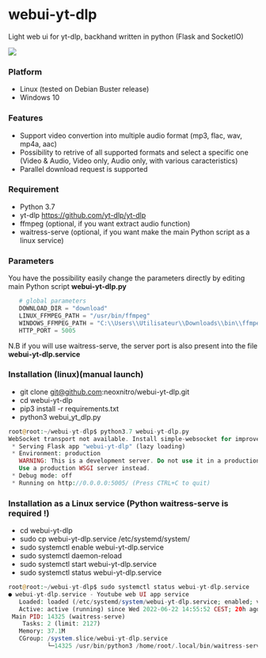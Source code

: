 # webui-yt-dlp

Light web ui for yt-dlp, backhand written in python (Flask and SocketIO)

<img src="https://github.com/neoxnitro/webui-yt-dlp/blob/main/Capture.PNG">

### Platform
- Linux (tested on Debian Buster release)
- Windows 10

### Features
- Support video convertion into multiple audio format (mp3, flac, wav, mp4a, aac)
- Possibility to retrive of all supported formats and select a specific one (Video & Audio, Video only, Audio only, with various caracteristics)
- Parallel download request is supported

### Requirement
- Python 3.7
- yt-dlp <https://github.com/yt-dlp/yt-dlp>
- ffmpeg (optional, if you want extract audio function)
- waitress-serve (optional, if you want make the main Python script as a linux service)

### Parameters

You have the possibility easily change the parameters directly by editing main Python script **webui-yt-dlp.py**

```python
   # global parameters
   DOWNLOAD_DIR = "download"
   LINUX_FFMPEG_PATH = "/usr/bin/ffmpeg"
   WINDOWS_FFMPEG_PATH = "C:\\Users\\Utilisateur\\Downloads\\bin\\ffmpeg.exe"
   HTTP_PORT = 5005
```

N.B if you will use waitress-serve, the server port is also present into the file **webui-yt-dlp.service**

### Installation (linux)(manual launch)
- git clone git@github.com:neoxnitro/webui-yt-dlp.git
- cd webui-yt-dlp
- pip3 install -r requirements.txt
- python3 webui_yt_dlp.py

```php
root@root:~/webui-yt-dlp$ python3.7 webui-yt-dlp.py 
WebSocket transport not available. Install simple-websocket for improved performance.
 * Serving Flask app "webui-yt-dlp" (lazy loading)
 * Environment: production
   WARNING: This is a development server. Do not use it in a production deployment.
   Use a production WSGI server instead.
 * Debug mode: off
 * Running on http://0.0.0.0:5005/ (Press CTRL+C to quit)
```

### Installation as a Linux service (Python waitress-serve is required !)
- cd webui-yt-dlp
- sudo cp webui-yt-dlp.service /etc/systemd/system/
- sudo systemctl enable webui-yt-dlp.service
- sudo systemctl daemon-reload
- sudo systemctl start webui-yt-dlp.service
- sudo systemctl status webui-yt-dlp.service

```php
root@root:~/webui-yt-dlp$ sudo systemctl status webui-yt-dlp.service 
● webui-yt-dlp.service - Youtube web UI app service
   Loaded: loaded (/etc/systemd/system/webui-yt-dlp.service; enabled; vendor preset: enabled)
   Active: active (running) since Wed 2022-06-22 14:55:52 CEST; 20h ago
 Main PID: 14325 (waitress-serve)
    Tasks: 2 (limit: 2127)
   Memory: 37.1M
   CGroup: /system.slice/webui-yt-dlp.service
           └─14325 /usr/bin/python3 /home/root/.local/bin/waitress-serve --listen=0.0.0.0:5005 --call webui_yt_dlp:create_app
```
